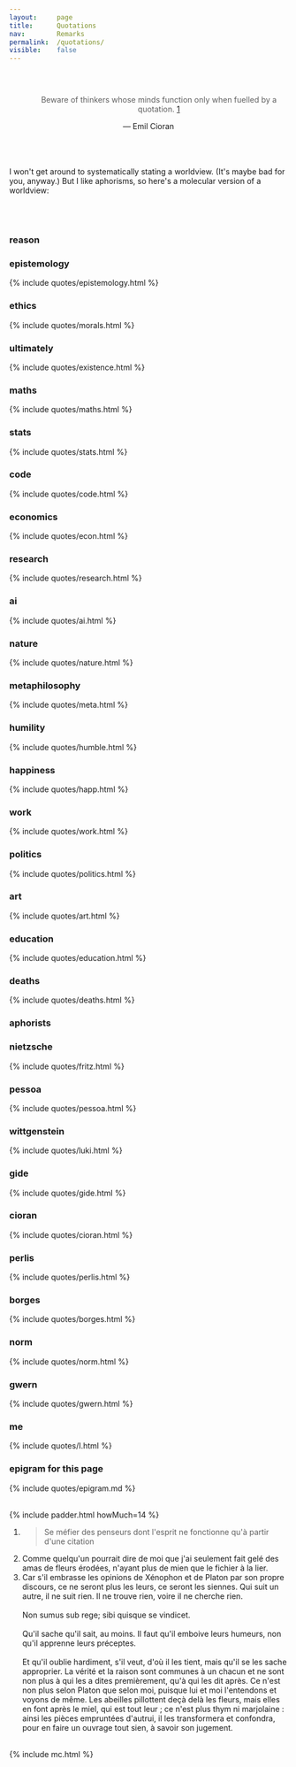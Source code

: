 ```yaml
---
layout: 	page
title: 		Quotations
nav: 		Remarks
permalink: 	/quotations/
visible:	false
---
```


<div align="center" style="padding-top: 30px;">
	<blockquote style="border-left: none;">
		Beware of thinkers whose minds function only when fuelled by a quotation. <a href="#fn:1" id="fnref:1">1</a>
	</blockquote>
	— Emil Cioran
</div>
<br><br><br>

I won't get around to systematically stating a worldview. (It's maybe bad for you, anyway.) But I like aphorisms, so here's a molecular version of a worldview:

<br><br>


<style>		ul { list-style-type: none; } 	</style>


<div class="accordion">
	<h3>reason</h3>
	<div>
		<div class="accordion">
			<h3>epistemology</h3>
			<div>	
			{%	include quotes/epistemology.html	%}
			</div>
			<h3>ethics</h3>
			<div>		
			{%	include quotes/morals.html	%}
			</div>
			<h3>ultimately</h3>
			<div>	
			{%	include quotes/existence.html	%}
			</div>
			<h3>maths</h3>
			<div>			
			{%	include quotes/maths.html	%}
			</div>
			<h3>stats</h3>
			<div>			
			{%	include quotes/stats.html	%}
			</div>
			<h3>code</h3>
			<div>			
			{%	include quotes/code.html	%}
			</div>
			<h3>economics</h3>
			<div>		
			{%	include quotes/econ.html	%}
			</div>
			<h3>research</h3>
			<div>		
			{%	include quotes/research.html	%}
			</div>
			<h3>ai</h3>
			<div>		
			{%	include quotes/ai.html	%}
			</div>
			<h3>nature</h3>
			<div>		
			{%	include quotes/nature.html	%}
			</div>
			<h3>metaphilosophy</h3>
			<div>
			{%	include quotes/meta.html	%}
			</div>
			<h3>humility</h3>
			<div>		
			{%	include quotes/humble.html	%}
			</div>
		</div>
	</div>
	<!--  -->
	<h3>happiness</h3>
			<div>	
			{%	include quotes/happ.html	%}
			</div>
	<h3>work</h3>
			<div>		
			{%	include quotes/work.html	%}
			</div>
	<!-- <h3>briefs</h3>
			<div>	
			{%	include quotes/tersely.html	%}
			</div> -->
	<h3>politics</h3>
			<div>	
			{%	include quotes/politics.html	%}
			</div>
	<h3>art</h3>
			<div>		
			{%	include quotes/art.html		%}
			</div>
	<h3>education</h3>
			<div>		
			{%	include quotes/education.html		%}
			</div>
	<!--  -->
	<h3>deaths</h3>
			<div>	
			{%	include quotes/deaths.html	%}
			</div>
	<h3>aphorists</h3>
	<div>
		<div class="accordion">
			<h3>nietzsche</h3>
			<div>
			{%	include quotes/fritz.html	%}
			</div>
			<h3>pessoa</h3>
			<div>
			{%		include quotes/pessoa.html	%}
			</div>
			<h3>wittgenstein</h3>
			<div>
			{% include quotes/luki.html	%}
			</div>
			<h3>gide</h3>
			<div>
			{%		include quotes/gide.html	%}
			</div>
			<h3>cioran</h3>
			<div>
			{%		include quotes/cioran.html	%}
			</div>
			<h3>perlis</h3>
			<div>
			{%		include quotes/perlis.html	%}
			</div>
			<h3>borges</h3>
			<div>
			{%		include quotes/borges.html	%}
			</div>
			<h3>norm</h3>
			<div>
			{%	include quotes/norm.html	%}
			</div>
			<h3>gwern</h3>
			<div>
			{%		include quotes/gwern.html	%}
			</div>
			<h3>me</h3>
			<div>	
			{%		include quotes/I.html		%}
			</div>
			<h3>epigram for this page</h3>
			<div>
			{%		include quotes/epigram.md		%}</div>
		<br>	
		</div>
	</div>
</div>


{%	include padder.html 	howMuch=14	%}



<div class="footnotes">
	<ol>
	    <li class="footnote" id="fn:1">
	        <blockquote>Se méfier des penseurs dont l'esprit ne fonctionne qu'à partir d'une citation</blockquote>
	    </li>
	 <!--    <li class="footnote" id="fn:2">
			<blockquote>Generally we strive to acquire one mental stance, one genre of views for all situations and events: we usually call that a 'philosophical' frame of mind. But, to enrich your knowledge, rather than making yourself uniform, you might listen to the soft voice of different situations... In so doing, we share the lives and natures of many others, by not acting like a rigid, invariable, singular atom.</blockquote>
			<div align="center">— Nietzsche</div><br>
		</li> -->
	    <li class="footnote" id="fn:3">
			Comme quelqu'un pourrait dire de moi que j'ai seulement fait gelé des amas de fleurs érodées, n'ayant plus de mien que le fichier à la lier.
		</li>
		<!--  -->
	    <li class="footnote" id="fn:4">
			Car s'il embrasse les opinions de Xénophon et de Platon par son propre discours, ce ne seront plus les leurs, ce seront les siennes. Qui suit un autre, il ne suit rien. Il ne trouve rien, voire il ne cherche rien.
			<br><br>
			Non sumus sub rege; sibi quisque se vindicet.
			<br><br> 
			Qu'il sache qu'il sait, au moins. Il faut qu'il emboive leurs humeurs, non qu'il apprenne leurs préceptes.
			<br><br>
			Et qu'il oublie hardiment, s'il veut, d'où il les tient, mais qu'il se les sache approprier. La vérité et la raison sont communes à un chacun et ne sont non plus à qui les a dites premièrement, qu'à qui les dit après. Ce n'est non plus selon Platon que selon moi, puisque lui et moi l'entendons et voyons de même. Les abeilles pillottent deçà delà les fleurs, mais elles en font après le miel, qui est tout leur ; ce n'est plus thym ni marjolaine : ainsi les pièces empruntées d'autrui, il les transformera et confondra, pour en faire un ouvrage tout sien, à savoir son jugement.<br><br>
		</li>
	</ol>
</div>



{%    include mc.html  %}

